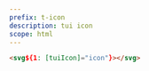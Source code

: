 ```yaml
---
prefix: t-icon
description: tui icon
scope: html
---
```


```html
<svg${1: [tuiIcon]="icon"}></svg>
```
